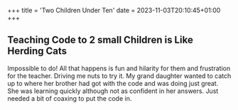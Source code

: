+++
title = 'Two Children Under Ten'
date = 2023-11-03T20:10:45+01:00
+++

## Teaching Code to 2 small Children is Like Herding Cats

Impossible to do! All that happens is fun and hilarity for them and frustration for the teacher. Driving me nuts to try it. My grand daughter wanted to catch up to where her brother had got with the code and was doing just great. She was learning quickly although not as confident in her answers. Just needed a bit of coaxing to put the code in.
